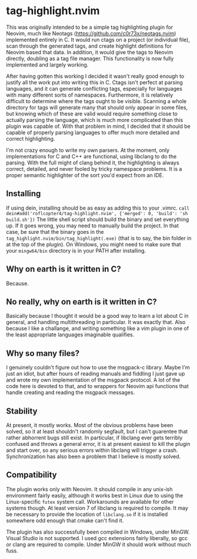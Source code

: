 # tag-highlight.nvim
This was originally intended to be a simple tag highlighting plugin for Neovim, much like Neotags (https://github.com/c0r73x/neotags.nvim) implemented entirely in C. It would run ctags on a project (or individual file), scan through the generated tags, and create highlight definitions for Neovim based that data. In addition, it would give the tags to Neovim directly, doubling as a tag file manager. This functionality is now fully implemented and largely working.

After having gotten this working I decided it wasn't really good enough to justify all the work put into writing this in C. Ctags isn't perfect at parsing languages, and it can generate conflicting tags, especially for languages with many different sorts of namespaces. Furthermore, it is relatively difficult to determine where the tags ought to be visible. Scanning a whole directory for tags will generate many that should only appear in some files, but knowing which of these are valid would require something close to actually parsing the language, which is much more complicated than this plugin was capable of. With that problem in mind, I decided that it should be capable of properly parsing languages to offer much more detailed and correct highlighting.

I'm not crazy enough to write my own parsers. At the moment, only implementations for C and C++ are functional, using libclang to do the parsing. With the full might of clang behind it, the highlighting is always correct, detailed, and never fooled by tricky namespace problems. It is a proper semantic highlighter of the sort you'd expect from an IDE.

## Installing
If using dein, installing should be as easy as adding this to your .vimrc.
    `call dein#add('roflcopter4/tag-highlight.nvim', {'merged': 0, 'build': 'sh build.sh'})`
The little shell script should build the binary and set everything up. If it goes wrong, you may need to manually build the project. In that case, be sure that the binary goes in the `tag_highlight.nvim/bin/tag_highlight(.exe)` (that is to say, the bin folder in at the top of the plugin). On Windows, you might need to make sure that your `mingw64/bin` directory is in your PATH after installing.

## Why on earth is it written in C?
Because.

## No really, why on earth is it written in C?
Basically because I thought it would be a good way to learn a lot about C in general, and handling multithreading in particular. It was exactly that. Also because I like a challange, and writing something like a vim plugin in one of the least appropriate languages imaginable qualifies.

## Why so many files?
I genuinely couldn't figure out how to use the msgpack-c library. Maybe I'm just an idiot, but after hours of reading manuals and fiddling I just gave up and wrote my own implementation of the msgpack protocol. A lot of the code here is devoted to that, and to wrappers for Neovim api functions that handle creating and reading the msgpack messages.

## Stability
At present, it mostly works. Most of the obvious problems have been solved, so it at least shouldn't randomly segfault, but I can't guarentee that rather abhorrent bugs still exist. In particular, if libclang ever gets terribly confused and throws a general error, it is at present easiest to kill the plugin and start over, so any serious errors within libclang will trigger a crash. Synchronization has also been a problem that I believe is mostly solved.

## Compatibility
The plugin works only with Neovim. It should compile in any unix-ish environment fairly easily, although it works best in Linux due to using the Linux-specific `futex` system call. Workarounds are available for other systems though. At least version 7 of libclang is required to compile. It may be necessary to provide the location of `libclang.so` if it is installed somewhere odd enough that cmake can't find it.

The plugin has also successfully been compiled in Windows, under MinGW. Visual Studio is not supported. I used gcc extensions fairly liberally, so gcc or clang are required to compile. Under MinGW it should work without much fuss.
